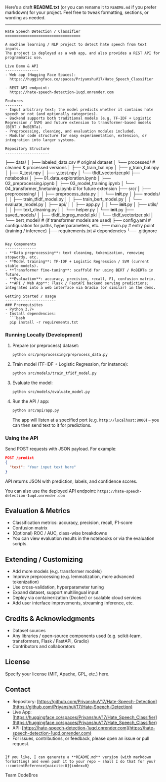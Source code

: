 Here’s a draft **README.txt** (or you can rename it to `README.md` if you prefer markdown) for your project. Feel free to tweak formatting, sections, or wording as needed.

---

```
Hate Speech Detection / Classifier
==================================

A machine learning / NLP project to detect hate speech from text inputs.  
The project is deployed as a web app, and also provides a REST API for programmatic use.

Live Demo & API
---------------
- Web app (Hugging Face Spaces):  
  https://huggingface.co/spaces/PriyanshuV17/Hate_Speech_Classifier  

- REST API endpoint:  
  https://hate-speech-detection-1uqd.onrender.com  

Features
--------
- Input arbitrary text; the model predicts whether it contains hate speech or not (and optionally categories).  
- Backend supports both traditional models (e.g. TF-IDF + Logistic Regression / SVM) and future extension to transformer-based models (BERT / RoBERTa).  
- Preprocessing, cleaning, and evaluation modules included.  
- Modular code structure for easy experimentation, extension, or integration into larger systems.

Repository Structure
--------------------
```

├── data/
│   ├── labeled_data.csv              # original dataset
│   └── processed/                     # cleaned & processed versions
│       ├── X_train_bal.npy
│       ├── y_train_bal.npy
│       ├── X_test.npy
│       ├── y_test.npy
│       └── tfidf_vectorizer.pkl
├── notebooks/
│   ├── 01_data_exploration.ipynb
│   ├── 02_preprocessing.ipynb
│   ├── 03_model_training.ipynb
│   └── 04_transformer_finetuning.ipynb   # for future extension
├── src/
│   ├── preprocessing/
│   │   ├── preprocess_data.py
│   │   └── **init**.py
│   ├── models/
│   │   ├── train_tfidf_model.py
│   │   ├── train_bert_model.py
│   │   └── evaluate_model.py
│   ├── api/
│   │   ├── app.py
│   │   └── **init**.py
│   ├── utils/
│   │   ├── text_cleaning.py
│   │   └── helper.py
│   └── **init**.py
├── saved_models/
│   ├── tfidf_logreg_model.pkl
│   └── tfidf_vectorizer.pkl
│   └── bert_model/  # (if transformer models are used)
├── config.yaml       # configuration for paths, hyperparameters, etc.
├── main.py           # entry point (training / inference)
├── requirements.txt  # dependencies
└── .gitignore

````

Key Components
--------------
- **Data preprocessing**: text cleaning, tokenization, removing stopwords, etc.  
- **Model training**: TF-IDF + Logistic Regression / SVM (current stable models).  
- **Transformer fine-tuning**: scaffold for using BERT / RoBERTa in future.  
- **Evaluation**: accuracy, precision, recall, F1, confusion matrix.  
- **API / Web App**: Flask / FastAPI backend serving predictions; integrated into a web interface via Gradio (or similar) in the demo.

Getting Started / Usage
-----------------------
### Prerequisites  
- Python 3.7+  
- Install dependencies:  
  ```bash
  pip install -r requirements.txt
````

### Running Locally (Development)

1. Prepare (or preprocess) dataset:

   ```bash
   python src/preprocessing/preprocess_data.py
   ```
2. Train model (TF-IDF + Logistic Regression, for instance):

   ```bash
   python src/models/train_tfidf_model.py
   ```
3. Evaluate the model:

   ```bash
   python src/models/evaluate_model.py
   ```
4. Run the API / app:

   ```bash
   python src/api/app.py
   ```

   The app will listen at a specified port (e.g. `http://localhost:8000`) – you can then send text to it for predictions.

### Using the API

Send POST requests with JSON payload. For example:

```json
POST /predict
{
  "text": "Your input text here"
}
```

API returns JSON with prediction, labels, and confidence scores.

You can also use the deployed API endpoint:
`https://hate-speech-detection-1uqd.onrender.com`

## Evaluation & Metrics

* Classification metrics: accuracy, precision, recall, F1-score
* Confusion matrix
* (Optional) ROC / AUC, class-wise breakdowns
* You can view evaluation results in the notebooks or via the evaluation scripts.

## Extending / Customizing

* Add more models (e.g. transformer models)
* Improve preprocessing (e.g. lemmatization, more advanced tokenization)
* Use cross-validation, hyperparameter tuning
* Expand dataset, support multilingual input
* Deploy via containerization (Docker) or scalable cloud services
* Add user interface improvements, streaming inference, etc.

## Credits & Acknowledgments

* Dataset sources
* Any libraries / open-source components used (e.g. scikit-learn, transformers, Flask / FastAPI, Gradio)
* Contributors and collaborators

## License

Specify your license (MIT, Apache, GPL, etc.) here.

## Contact

* Repository: [https://github.com/PriyanshuV17/Hate-Speech-Detection](https://github.com/PriyanshuV17/Hate-Speech-Detection)
* Live App: [https://huggingface.co/spaces/PriyanshuV17/Hate_Speech_Classifier](https://huggingface.co/spaces/PriyanshuV17/Hate_Speech_Classifier)
* API: [https://hate-speech-detection-1uqd.onrender.com](https://hate-speech-detection-1uqd.onrender.com)
* For issues, contributions, or feedback, please open an issue or pull request.

```

If you like, I can generate a **README.md** version (with markdown formatting) and even push it to your repo — shall I do that for you?
::contentReference[oaicite:0]{index=0}
```
Team
CodeBros
